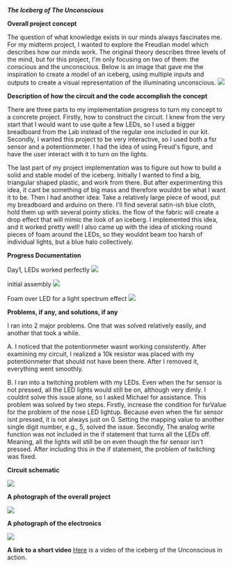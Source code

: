 ***The Iceberg of The Unconscious***

**Overall project concept**

The question of what knowledge exists in our minds always fascinates me. For my midterm project, I wanted to explore the Freudian model which describes how our minds work. The original theory describes three levels of the mind, but for this project, I'm only focusing on two of them: the conscious and the unconscious. Below is an image that gave me the inspiration to create a model of an iceberg, using multiple inputs and outputs to create a visual representation of the illuminating unconscious. 
![](iceberg.jpg)


**Description of how the circuit and the code accomplish the concept**

There are three parts to my implementation progress to turn my concept to a concrete project. Firstly, how to construct the circuit. I knew from the very start that I would want to use quite a few LEDs, so I used a bigger breadboard from the Lab instead of the regular one included in our kit. Secondly, I wanted this project to be very interactive, so I used both a fsr sensor and a potentionmeter. I had the idea of using Freud's figure, and have the user interact with it to turn on the lights. 

The last part of my project implementation was to figure out how to build a solid and stable model of the iceberg. Initially I wanted to find a big, triangular shaped plastic, and work from there. But after experimenting this idea, it cant be something of big mass and therefore wouldnt be what I want it to be. Then I had another idea: Take a relatively large piece of wood, put my breadboard and arduino on there. I'll find several satin-ish blue cloth, hold them up with several pointy sticks. the flow of the fabric will create a drop effect that will mimic the look of an iceberg. I implemented this idea, and it worked pretty well! I also came up with the idea of sticking round pieces of foam around the LEDs, so they wouldnt beam too harsh of individual lights, but a blue halo collectively. 


**Progress Documentation**

Day1, LEDs worked perfectly
![](initial.jpg)

initial assembly
![](2.jpg)

Foam over LED for a light spectrum effect
![](foam.jpg)

**Problems, if any, and solutions, if any**

I ran into 2 major problems. One that was solved relatively easily, and another that took a while. 

A. I noticed that the potentionmeter wasnt working consistently. After examining my circuit, I realized a 10k resistor was placed with my potentionmeter that should not have been there. After I removed it, everything went smoothly. 

B. I ran into a twitching problem with my LEDs. Even when the fsr sensor is not pressed, all the LED lights would still be on, although very dimly. I couldnt solve this issue alone, so I asked Michael for assistance. This problem was solved by two steps. Firstly, increase the condition for fsrValue for the problem of the nose LED lightup. Because even when the fsr sensor isnt pressed, it is not always just on 0. Setting the mapping value to another single digit number, e.g., 5, solved the issue. Secondly, The analog write function was not included in the if statement that turns all the LEDs off. Meaning, all the lights will still be on even though the fsr sensor isn't pressed. After including this in the if statement, the problem of twitching was fixed. 


**Circuit schematic**

![](schematics.jpg)


**A photograph of the overall project**

![](setup.jpg)



**A photograph of the electronics**

![](closeup.jpg)

**A link to a short video**
[Here](https://youtu.be/jUSlcPs3p70) is a video of the iceberg of the Unconscious in action.
